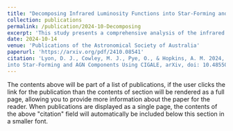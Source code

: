 ```yaml
---
title: "Decomposing Infrared Luminosity Functions into Star-Forming and AGN Components Using CIGALE"
collection: publications
permalink: /publication/2024-10-Decomposing
excerpt: 'This study presents a comprehensive analysis of the infrared (IR) luminosity functions (LF) of star-forming (SF) galaxies and active galactic nuclei (AGN) using data from the ZFOURGE survey. We employ CIGALE to decompose the spectral energy distribution (SED) of galaxies into SF and AGN components to investigate the co-evolution of these processes at higher redshifts and fainter luminosities. Our CIGALE-derived SF and AGN LFs are generally consistent with previous studies, with an enhancement at the faint end of the AGN LFs. We attribute this to CIGALE’s capability to recover low-luminosity AGN more accurately, which may be underrepresented in other works. As anticipated, the CIGALE SF LFs are best fit with a Schechter function, whereas the AGN LFs align more closely with a Saunders function. We find evidence for a significant evolutionary epoch for AGN activity at z ≈ 1, comparable to the peak of cosmic star formation at z ≈ 2, which we also recover well. Based on our results, the gas supply in the early universe favoured the formation of brighter star-forming galaxies until z = 2, below which the gas for SF becomes increasingly exhausted. Conversely, AGN activity peaked earlier and declined more slowly until z ≈ 1, suggesting a possible feedback scenario in which 2.5 − 3 Gyrs offset the evolution of SF and AGN activity.'
date: 2024-10-14
venue: 'Publications of the Astronomical Society of Australia'
paperurl: 'https://arxiv.org/pdf/2410.08541'
citation: 'Lyon, D. J., Cowley, M. J., Pye, O., & Hopkins, A. M. 2024, Decomposing Infrared Luminosity Functions
into Star-Forming and AGN Components Using CIGALE, arXiv, doi: 10.48550/arXiv.2410.08541'
---
```


The contents above will be part of a list of publications, if the user clicks the link for the publication than the contents of section will be rendered as a full page, allowing you to provide more information about the paper for the reader. When publications are displayed as a single page, the contents of the above "citation" field will automatically be included below this section in a smaller font.